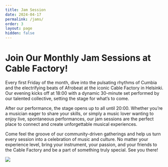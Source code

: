```yaml
---
title: Jam Session
date: 2024-04-17
permalink: /jams/
order: 3
layout: page
hidden: false
---
```

# Join Our Monthly Jam Sessions at Cable Factory!

Every first Friday of the month, dive into the pulsating rhythms of Cumbia and the electrifying beats of Afrobeat at the iconic Cable Factory in Helsinki. Our evening kicks off at 18:00 with a dynamic 30-minute set performed by our talented collective, setting the stage for what’s to come.

<p style="text-align: start">After our performance, the stage opens up to all until 20:00. Whether you’re a musician eager to share your skills, or simply a music lover wanting to enjoy live, spontaneous performances, our jam sessions are the perfect place to connect and create unforgettable musical experiences.</p><p style="text-align: start">Come feel the groove of our community-driven gatherings and help us turn every session into a celebration of music and culture. No matter your experience level, bring your instrument, your passion, and your friends to the Cable Factory and be a part of something truly special. See you there!</p><p style="text-align: start"><img src="/media/site/jam-session-poster.jpeg"></p>